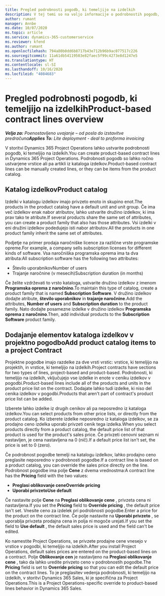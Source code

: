 ```yaml
---
title: Pregled podrobnosti pogodb, ki temeljijo na izdelkih
description: V tej temi so na voljo informacije o podrobnostih pogodb, ki temeljijo na izdelkih.
author: rumant
manager: Annbe
ms.date: 10/07/2020
ms.topic: article
ms.service: dynamics-365-customerservice
ms.reviewer: kfend
ms.author: rumant
ms.openlocfilehash: 794a80b0dd6b8717b43e712b96b9ac077517c226
ms.sourcegitcommit: 11a61db54119503e82faec5f99c4273e8d1247e5
ms.translationtype: HT
ms.contentlocale: sl-SI
ms.lasthandoff: 10/16/2020
ms.locfileid: "4084683"
---
```

# <a name="product-based-contract-lines-overview"></a><span data-ttu-id="6f5fb-103">Pregled podrobnosti pogodb, ki temeljijo na izdelkih</span><span class="sxs-lookup"><span data-stu-id="6f5fb-103">Product-based contract lines overview</span></span>

<span data-ttu-id="6f5fb-104">_**Velja za:** Poenostavljeno uvajanje – od posla do izstavitve predračuna_</span><span class="sxs-lookup"><span data-stu-id="6f5fb-104">_**Applies To:** Lite deployment - deal to proforma invoicing_</span></span>

<span data-ttu-id="6f5fb-105">V storitvi Dynamics 365 Project Operations lahko ustvarite podrobnosti pogodb, ki temeljijo na izdelkih.</span><span class="sxs-lookup"><span data-stu-id="6f5fb-105">You can create product-based contract lines in Dynamics 365 Project Operations.</span></span> <span data-ttu-id="6f5fb-106">Podrobnosti pogodb so lahko ročno ustvarjene vrstice ali pa artikli iz kataloga izdelkov.</span><span class="sxs-lookup"><span data-stu-id="6f5fb-106">Product-based contract lines can be manually created lines, or they can be items from the product catalog.</span></span>

## <a name="product-catalog"></a><span data-ttu-id="6f5fb-107">Katalog izdelkov</span><span class="sxs-lookup"><span data-stu-id="6f5fb-107">Product catalog</span></span>

<span data-ttu-id="6f5fb-108">Izdelki v katalogu izdelkov imajo privzeto enoto in skupino enot.</span><span class="sxs-lookup"><span data-stu-id="6f5fb-108">The products in the product catalog have a default unit and unit group.</span></span> <span data-ttu-id="6f5fb-109">Če ima več izdelkov enak nabor atributov, lahko ustvarite družino izdelkov, ki ima prav tako te atribute.</span><span class="sxs-lookup"><span data-stu-id="6f5fb-109">If several products share the same set of attributes, you can create a product family that also has those attributes.</span></span> <span data-ttu-id="6f5fb-110">Vsi izdelki v eni družini izdelkov podedujejo isti nabor atributov.</span><span class="sxs-lookup"><span data-stu-id="6f5fb-110">All the products in one product family inherit the same set of attributes.</span></span>

<span data-ttu-id="6f5fb-111">Podjetje na primer prodaja naročniške licence za različne vrste programske opreme.</span><span class="sxs-lookup"><span data-stu-id="6f5fb-111">For example, a company sells subscription licenses for different kinds of software.</span></span> <span data-ttu-id="6f5fb-112">Vsa naročniška programska oprema ima ta dva atributa:</span><span class="sxs-lookup"><span data-stu-id="6f5fb-112">All subscription software has the following two attributes:</span></span>

- <span data-ttu-id="6f5fb-113">Število uporabnikov</span><span class="sxs-lookup"><span data-stu-id="6f5fb-113">Number of users</span></span>
- <span data-ttu-id="6f5fb-114">Trajanje naročnine (v mesecih)</span><span class="sxs-lookup"><span data-stu-id="6f5fb-114">Subscription duration (in months)</span></span>

<span data-ttu-id="6f5fb-115">Če želite vzdrževati to vrsto kataloga, ustvarite družino izdelkov z imenom **Programska oprema z naročnino**.</span><span class="sxs-lookup"><span data-stu-id="6f5fb-115">To maintain this type of catalog, create a product family that is named **Subscription Software**.</span></span> <span data-ttu-id="6f5fb-116">V družino izdelkov dodajte atribute, **število uporabnikov** in **trajanje naročnine**.</span><span class="sxs-lookup"><span data-stu-id="6f5fb-116">Add the attributes, **Number of users** and **Subscription duration** to the product family.</span></span> <span data-ttu-id="6f5fb-117">Nato dodajte posamezne izdelke v družino izdelkov **Programska oprema z naročnino**.</span><span class="sxs-lookup"><span data-stu-id="6f5fb-117">Then, add individual products to the **Subscription Software** product family.</span></span>

## <a name="add-product-catalog-items-to-a-project-contract"></a><span data-ttu-id="6f5fb-118">Dodajanje elementov kataloga izdelkov v projektno pogodbo</span><span class="sxs-lookup"><span data-stu-id="6f5fb-118">Add product catalog items to a project Contract</span></span>

<span data-ttu-id="6f5fb-119">Projektne pogodbe imajo razdelke za dve vrsti vrstic: vrstice, ki temeljijo na projektih, in vrstice, ki temeljijo na izdelkih.</span><span class="sxs-lookup"><span data-stu-id="6f5fb-119">Project contracts have sections for two types of lines, project-based and product-based.</span></span> <span data-ttu-id="6f5fb-120">Podrobnosti, ki temeljijo na izdelkih, vključujejo vse izdelke in enote v ceniku izdelkov v pogodbi.</span><span class="sxs-lookup"><span data-stu-id="6f5fb-120">Product-based lines include all of the products and units in the product price list on the contract.</span></span> <span data-ttu-id="6f5fb-121">Dodajate lahko tudi izdelke, ki niso del cenika izdelkov v pogodbi.</span><span class="sxs-lookup"><span data-stu-id="6f5fb-121">Products that aren't part of contract's product price list can be added.</span></span>

<span data-ttu-id="6f5fb-122">Izberete lahko izdelke iz drugih cenikov ali pa neposredno iz kataloga izdelkov.</span><span class="sxs-lookup"><span data-stu-id="6f5fb-122">You can select products from other price lists, or directly from the product catalog.</span></span> <span data-ttu-id="6f5fb-123">Ko izberete izdelke neposredno iz kataloga izdelkov, se za prodajno ceno izdelka uporabi privzeti cenik tega izdelka.</span><span class="sxs-lookup"><span data-stu-id="6f5fb-123">When you select products directly from a product catalog, the default price list of that product is used for the product's sales price.</span></span> <span data-ttu-id="6f5fb-124">Če privzeti cenovni seznam ni nastavljen, je cena nastavljena na 0 (nič).</span><span class="sxs-lookup"><span data-stu-id="6f5fb-124">If a default price list isn't set, the price is set to 0 (zero).</span></span>

<span data-ttu-id="6f5fb-125">Če podrobnost pogodbe temelji na katalogu izdelkov, lahko prodajno ceno preglasite neposredno v podrobnosti pogodbe.</span><span class="sxs-lookup"><span data-stu-id="6f5fb-125">If a contract line is based on a product catalog, you can override the sales price directly on the line.</span></span> <span data-ttu-id="6f5fb-126">Podrobnost pogodbe ima polje **Cene** z dvema vrednostma:</span><span class="sxs-lookup"><span data-stu-id="6f5fb-126">A contract line has the **Pricing** field with the two values:</span></span>

- <span data-ttu-id="6f5fb-127">**Preglasi oblikovanje cene**</span><span class="sxs-lookup"><span data-stu-id="6f5fb-127">**Override pricing**</span></span>
- <span data-ttu-id="6f5fb-128">**Uporabi privzeto**</span><span class="sxs-lookup"><span data-stu-id="6f5fb-128">**Use default**</span></span>

<span data-ttu-id="6f5fb-129">Če nastavite polje **Cene** na **Preglasi oblikovanje cene** , privzeta cena ni nastavljena.</span><span class="sxs-lookup"><span data-stu-id="6f5fb-129">If you set the **Pricing** field to **Override pricing** , the default price isn't set.</span></span> <span data-ttu-id="6f5fb-130">Vnesite ceno za izdelek pri podrobnosti pogodbe.</span><span class="sxs-lookup"><span data-stu-id="6f5fb-130">Enter a price for the product on the contract line.</span></span> <span data-ttu-id="6f5fb-131">Če polje nastavite na **Uporabi privzeto** , se uporablja privzeta prodajna cena in polja ni mogoče urejati.</span><span class="sxs-lookup"><span data-stu-id="6f5fb-131">If you set the field to **Use default** , the default sales price is used and the field can't be edited.</span></span>

<span data-ttu-id="6f5fb-132">Ko namestite Project Operations, se privzete prodajne cene vnesejo v vrstice v pogodbi, ki temeljijo na izdelkih.</span><span class="sxs-lookup"><span data-stu-id="6f5fb-132">After you install Project Operations, default sales prices are entered on the product-based lines on a contract.</span></span> <span data-ttu-id="6f5fb-133">Polje **Oblikovanje cen** je nastavljeno na **Preglasi oblikovanje cene** , tako da lahko uredite privzeto ceno v podrobnostih pogodbe.</span><span class="sxs-lookup"><span data-stu-id="6f5fb-133">The **Pricing** field is set to **Override pricing** so that you can edit the default price on the contract lines.</span></span> <span data-ttu-id="6f5fb-134">To je preglasitev vedenja podrobnosti, ki temeljijo na izdelkih, v storitvi Dynamics 365 Sales, ki je specifična za Project Operations.</span><span class="sxs-lookup"><span data-stu-id="6f5fb-134">This is a Project Operations-specific override to product-based lines behavior in Dynamics 365 Sales.</span></span>
